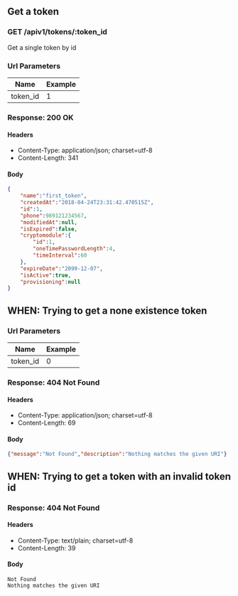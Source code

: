 ## Get a token

### GET /apiv1/tokens/:token_id

Get a single token by id

### Url Parameters

Name | Example
--- | ---
token_id | 1

### Response: 200 OK

#### Headers

* Content-Type: application/json; charset=utf-8
* Content-Length: 341

#### Body

```json
{
    "name":"first_token",
    "createdAt":"2018-04-24T23:31:42.470515Z",
    "id":1,
    "phone":989121234567,
    "modifiedAt":null,
    "isExpired":false,
    "cryptomodule":{
        "id":1,
        "oneTimePasswordLength":4,
        "timeInterval":60
    },
    "expireDate":"2099-12-07",
    "isActive":true,
    "provisioning":null
}
```

## WHEN: Trying to get a none existence token

### Url Parameters

Name | Example
--- | ---
token_id | 0

### Response: 404 Not Found

#### Headers

* Content-Type: application/json; charset=utf-8
* Content-Length: 69

#### Body

```json
{"message":"Not Found","description":"Nothing matches the given URI"}
```

## WHEN: Trying to get a token with an invalid token id

### Response: 404 Not Found

#### Headers

* Content-Type: text/plain; charset=utf-8
* Content-Length: 39

#### Body

```
Not Found
Nothing matches the given URI
```

